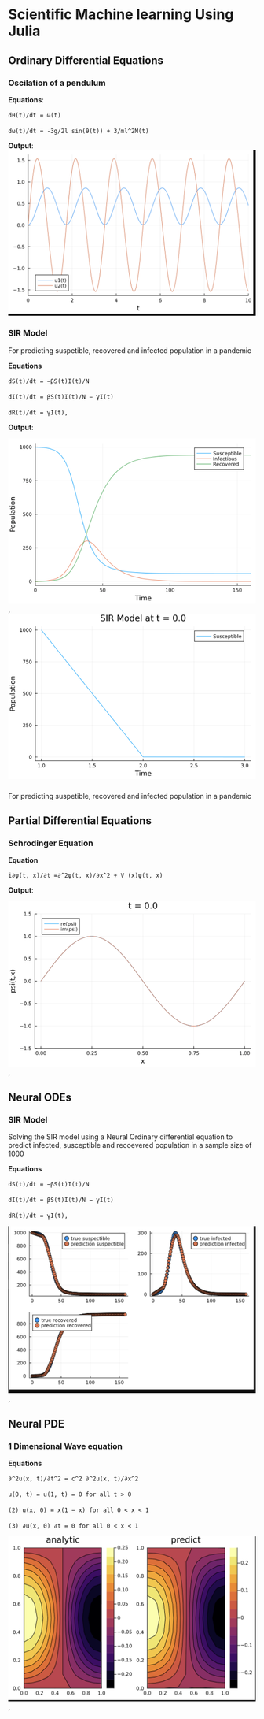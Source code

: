 # Scientific Machine learning Using Julia

## Ordinary Differential Equations

### Oscilation of a pendulum

**Equations**:

```
dθ(t)/dt = ω(t)

dω(t)/dt = -3g/2l sin(θ(t)) + 3/ml^2M(t)
```

**Output**:
![pendumlum](./outputs/pendulum.png)

### SIR Model

For predicting suspetible, recovered and infected population in a pandemic

**Equations**

```
dS(t)/dt = −βS(t)I(t)/N

dI(t)/dt = βS(t)I(t)/N − γI(t)

dR(t)/dt = γI(t),
```

**Output**:

![SIR](./outputs/SIR_Output.gif), ![SIR](./outputs/SIR_MODEL.gif)

###

For predicting suspetible, recovered and infected population in a pandemic

## Partial Differential Equations

### Schrodinger Equation

**Equation**

```
i∂ψ(t, x)/∂t =∂^2ψ(t, x)/∂x^2 + V (x)ψ(t, x)
```

**Output**:

![Schrodinger](./outputs/Schrodinger.gif),

## Neural ODEs

### SIR Model

Solving the SIR model using a Neural Ordinary differential equation to predict infected, susceptible and recoevered population in a sample size of 1000

**Equations**

```
dS(t)/dt = −βS(t)I(t)/N

dI(t)/dt = βS(t)I(t)/N − γI(t)

dR(t)/dt = γI(t),
```

![NEURAL_ODE](./outputs/SIR_NEURAL_ODE.png),

## Neural PDE

### 1 Dimensional Wave equation

**Equations**

```
∂^2u(x, t)/∂t^2 = c^2 ∂^2u(x, t)/∂x^2

u(0, t) = u(1, t) = 0 for all t > 0

(2) u(x, 0) = x(1 − x) for all 0 < x < 1

(3) ∂u(x, 0) ∂t = 0 for all 0 < x < 1
```

![1D](./outputs/1d_wave_equation.png),

